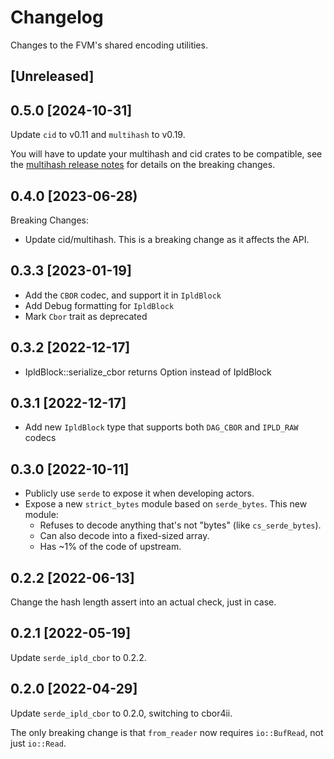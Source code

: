# Changelog

Changes to the FVM's shared encoding utilities.

## [Unreleased]

## 0.5.0 [2024-10-31]

Update `cid` to v0.11 and `multihash` to v0.19.

You will have to update your multihash and cid crates to be compatible, see the [multihash release notes](https://github.com/multiformats/rust-multihash/blob/master/CHANGELOG.md#-2023-06-06) for details on the breaking changes.

## 0.4.0 [2023-06-28)

Breaking Changes:

- Update cid/multihash. This is a breaking change as it affects the API.

## 0.3.3 [2023-01-19]

- Add the `CBOR` codec, and support it in `IpldBlock`
- Add Debug formatting for `IpldBlock`
- Mark `Cbor` trait as deprecated

## 0.3.2 [2022-12-17]

- IpldBlock::serialize_cbor returns Option<IpldBlock> instead of IpldBlock

## 0.3.1 [2022-12-17]

- Add new `IpldBlock` type that supports both `DAG_CBOR` and `IPLD_RAW` codecs

## 0.3.0 [2022-10-11]

- Publicly use `serde` to expose it when developing actors.
- Expose a new `strict_bytes` module based on `serde_bytes`. This new module:
    - Refuses to decode anything that's not "bytes" (like `cs_serde_bytes`).
    - Can also decode into a fixed-sized array.
    - Has ~1% of the code of upstream.

## 0.2.2 [2022-06-13]

Change the hash length assert into an actual check, just in case.

## 0.2.1 [2022-05-19]

Update `serde_ipld_cbor` to 0.2.2.

## 0.2.0 [2022-04-29]

Update `serde_ipld_cbor` to 0.2.0, switching to cbor4ii.

The only breaking change is that `from_reader` now requires `io::BufRead`, not just `io::Read`.
